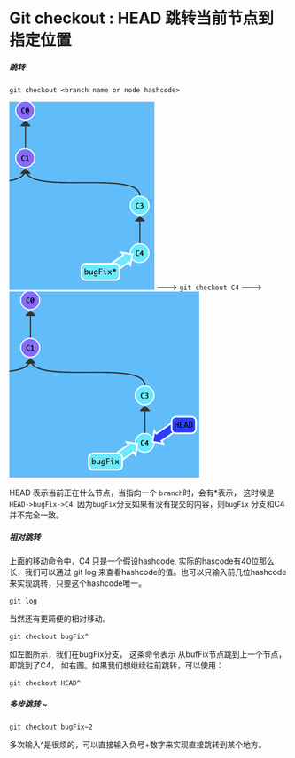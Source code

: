 # Git checkout : HEAD    跳转当前节点到指定位置

##### 跳转

```
git checkout <branch name or node hashcode>
```

![](/assets/img_checkoutHEAD.png)  ---&gt;  `git checkout C4` ---&gt; ![](/assets/img_checkoutHEAD2.png)

HEAD 表示当前正在什么节点，当指向一个 `branch`时，会有\*表示， 这时候是 `HEAD->bugFix->C4`. 因为`bugFix`分支如果有没有提交的内容，则`bugFix` 分支和C4并不完全一致。

##### 相对跳转

上面的移动命令中，C4 只是一个假设hashcode, 实际的hascode有40位那么长，我们可以通过 git log 来查看hashcode的值。也可以只输入前几位hashcode来实现跳转，只要这个hashcode唯一。

```
git log
```

当然还有更简便的相对移动。

```
git checkout bugFix^
```

如左图所示，我们在bugFix分支， 这条命令表示 从bufFix节点跳到上一个节点，即跳到了C4， 如右图。如果我们想继续往前跳转，可以使用：

```
git checkout HEAD^
```

##### 多步跳转 ~

```
git checkout bugFix~2
```

多次输入^是很烦的，可以直接输入负号+数字来实现直接跳转到某个地方。

##### 




